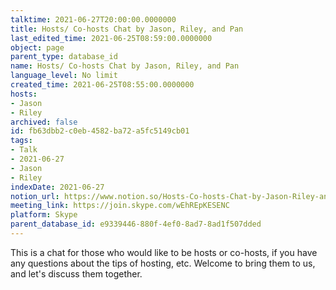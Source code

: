 ```yaml
---
talktime: 2021-06-27T20:00:00.0000000
title: Hosts/ Co-hosts Chat by Jason, Riley, and Pan
last_edited_time: 2021-06-25T08:59:00.0000000
object: page
parent_type: database_id
name: Hosts/ Co-hosts Chat by Jason, Riley, and Pan
language_level: No limit
created_time: 2021-06-25T08:55:00.0000000
hosts:
- Jason
- Riley
archived: false
id: fb63dbb2-c0eb-4582-ba72-a5fc5149cb01
tags:
- Talk
- 2021-06-27
- Jason
- Riley
indexDate: 2021-06-27
notion_url: https://www.notion.so/Hosts-Co-hosts-Chat-by-Jason-Riley-and-Pan-fb63dbb2c0eb4582ba72a5fc5149cb01
meeting_link: https://join.skype.com/wEhREpKESENC
platform: Skype
parent_database_id: e9339446-880f-4ef0-8ad7-8ad1f507dded
---
```


This is a chat for those who would like to be hosts or co-hosts, if you have any questions about the tips of hosting, etc. Welcome to bring them to us, and let's discuss them together.

